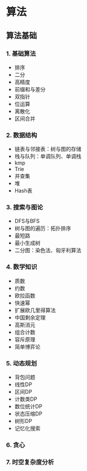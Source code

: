 # 算法

## 算法基础

### 1. 基础算法

- 排序
- 二分
- 高精度
- 前缀和与差分
- 双指针
- 位运算
- 离散化
- 区间合并

### 2. 数据结构

- 链表与邻接表：树与图的存储
- 栈与队列：单调队列、单调栈
- kmp
- Trie
- 并查集
- 堆
- Hash表

### 3. 搜索与图论

- DFS与BFS
- 树与图的遍历：拓扑排序
- 最短路
- 最小生成树
- 二分图：染色法、匈牙利算法

### 4. 数学知识

- 质数
- 约数
- 欧拉函数
- 快速幂
- 扩展欧几里得算法
- 中国剩余定理
- 高斯消元
- 组合计数
- 容斥原理
- 简单博弈论

### 5. 动态规划

- 背包问题
- 线性DP
- 区间DP
- 计数类DP
- 数位统计DP
- 状态压缩DP
- 树形DP
- 记忆化搜索

### 6. 贪心

### 7. 时空复杂度分析

